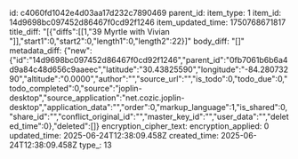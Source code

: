 id: c4060fd1042e4d03aa17d232c7890469
parent_id: 
item_type: 1
item_id: 14d9698bc097452d86467f0cd92f1246
item_updated_time: 1750768671817
title_diff: "[{\"diffs\":[[1,\"39 Myrtle with Vivian \"]],\"start1\":0,\"start2\":0,\"length1\":0,\"length2\":22}]"
body_diff: "[]"
metadata_diff: {"new":{"id":"14d9698bc097452d86467f0cd92f1246","parent_id":"0fb7061b6b6a4d9a84c48d656c9aaeec","latitude":"30.43825590","longitude":"-84.28073290","altitude":"0.0000","author":"","source_url":"","is_todo":0,"todo_due":0,"todo_completed":0,"source":"joplin-desktop","source_application":"net.cozic.joplin-desktop","application_data":"","order":0,"markup_language":1,"is_shared":0,"share_id":"","conflict_original_id":"","master_key_id":"","user_data":"","deleted_time":0},"deleted":[]}
encryption_cipher_text: 
encryption_applied: 0
updated_time: 2025-06-24T12:38:09.458Z
created_time: 2025-06-24T12:38:09.458Z
type_: 13